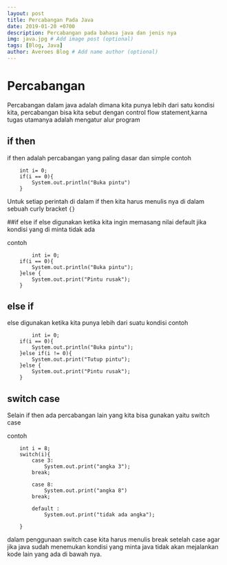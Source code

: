 ```yaml
---
layout: post
title: Percabangan Pada Java
date: 2019-01-20 +0700
description: Percabangan pada bahasa java dan jenis nya
img: java.jpg # Add image post (optional)
tags: [Blog, Java]
author: Averoes Blog # Add name author (optional)
---
```


# Percabangan
Percabangan dalam java adalah dimana kita punya lebih dari satu kondisi kita, percabangan bisa kita sebut dengan control flow statement,karna tugas utamanya adalah mengatur alur program

## if then
if then adalah percabangan yang paling dasar dan simple
contoh
```
	int i= 0;
	if(i == 0){
		System.out.println("Buka pintu")
	}
```

Untuk setiap perintah di dalam if then kita harus menulis nya di dalam sebuah curly bracket `{}`

##if else
if else digunakan ketika kita ingin memasang nilai default jika kondisi yang di minta tidak ada

contoh
```
		int i= 0;
	if(i == 0){
		System.out.println("Buka pintu");
	}else {
		System.out.print("Pintu rusak");
	}
```

## else if
else digunakan ketika kita punya lebih dari suatu kondisi
contoh
```
		int i= 0;
	if(i == 0){
		System.out.println("Buka pintu");
	}else if(i != 0){
		System.out.print("Tutup pintu");
	}else {
		System.out.print("Pintu rusak");
	}
```

## switch case
Selain if then ada percabangan lain yang kita bisa gunakan yaitu switch case

contoh

```
	int i = 8;
	switch(i){
		case 3:
			System.out.print("angka 3");
		break;

		case 8:
			System.out.print("angka 8")
		break;

		default :
			System.out.print("tidak ada angka");

	}
```

dalam penggunaan switch case kita harus menulis break setelah case agar jika java sudah menemukan kondisi yang minta java tidak akan mejalankan kode lain yang ada di bawah nya.
